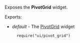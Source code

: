 Exposes the **PivotGrid** widget.

Exports:

- *default* - The [PivotGrid](/api-reference/10%20UI%20Widgets/dxPivotGrid '/Documentation/ApiReference/UI_Widgets/dxPivotGrid/') widget

        require("ui/pivot_grid")
